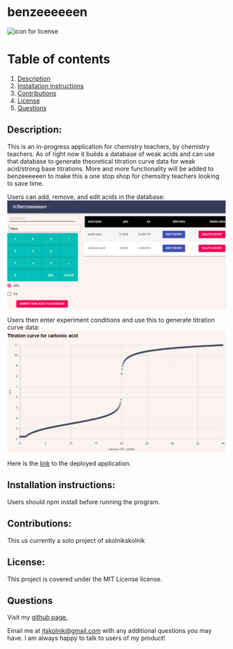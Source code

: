 
# benzeeeeeen

![icon for license](https://camo.githubusercontent.com/3ccf4c50a1576b0dd30b286717451fa56b783512/68747470733a2f2f696d672e736869656c64732e696f2f62616467652f4c6963656e73652d4d49542d79656c6c6f772e737667)

# Table of contents
1. [Description](#Description)
2. [Installation instructions](#Installation-instructions)
3. [Contributions](#Contributions)
4. [License](#License)
5. [Questions](#Questions)

## Description: 
This is an in-progress application for chemistry teachers, by chemistry teachers. As of right now it builds a database of weak acids and can use that database to generate theoretical titration curve data for weak acid/strong base titrations. More and more functionality will be added to benzeeeeeen to make this a one stop shop for chemsitry teachers looking to save time. 

Users can add, remove, and edit acids in the database:
![user entering input](./images/aciddb.PNG)

Users then enter experiment conditions and use this to generate titration curve data:
![user entering input](./images/titrationcurve.PNG)

Here is the [link](https://benzeeeeeen.herokuapp.com/) to the deployed application. 

## Installation instructions: 
Users should npm install before running the program.


## Contributions: 
This us currently a solo project of skolnikskolnik



## License:  
This project is covered under the MIT License license.

## Questions
Visit my <a href='https://www.github.com/skolnikskolnik'>github page.</a> 

Email me at jtskolnik@gmail.com with any additional questions you may have. I am always happy to talk to users of my product!
    